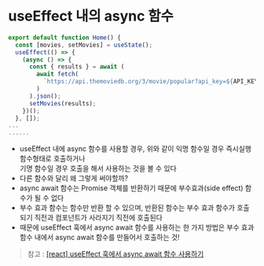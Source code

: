 # useEffect 내의 async 함수

```js
export default function Home() {
  const [movies, setMovies] = useState();
  useEffect(() => {
    (async () => {
      const { results } = await (
        await fetch(
          `https://api.themoviedb.org/3/movie/popular?api_key=${API_KEY}`
        )
      ).json();
      setMovies(results);
    })();
  }, []);
...
......
```

* useEffect 내에 async 함수를 사용할 경우, 위와 같이 익명 함수일 경우 즉시실행함수형태로 호출하거나   
  기명 함수일 경우 호출을 해서 사용하는 것을 볼 수 있다
* 다른 함수와 달리 왜 그렇게 써야할까?
* async await 함수는 Promise 객체를 반환하기 때문에 부수효과(side effect) 함수가 될 수 없다   
* 부수 효과 함수는 함수만 반환 할 수 있으며, 반환된 함수는 부수 효과 함수가 호출되기 직전과 컴포넌트가 사라지기 직전에 호출된다
* 때문에 useEffect 훅에서 async await 함수를 사용하는 한 가지 방법은 부수 효과 함수 내에서 async await 함수를 만들어서 호출하는 것!

> 참고 : [[react] useEffect 훅에서 async await 함수 사용하기](https://velog.io/@he0_077/useEffect-%ED%9B%85%EC%97%90%EC%84%9C-async-await-%ED%95%A8%EC%88%98-%EC%82%AC%EC%9A%A9%ED%95%98%EA%B8%B0)
